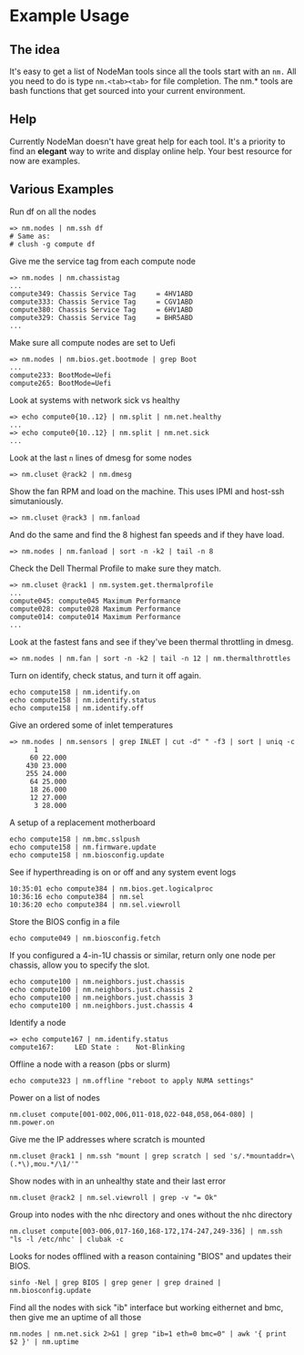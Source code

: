 # Example Usage

## The idea
It's easy to get a list of NodeMan tools since all the tools start with an `nm.`  All you need to do is type `nm.<tab><tab>` for file completion.  The nm.* tools are bash functions that get sourced into your current environment.

## Help
Currently NodeMan doesn't have great help for each tool.  It's a priority to find an __elegant__ way to write and display online help.  Your best resource for now are examples.

## Various Examples

Run df on all the nodes
```
=> nm.nodes | nm.ssh df
# Same as:
# clush -g compute df
```

Give me the service tag from each compute node
```
=> nm.nodes | nm.chassistag
...
compute349: Chassis Service Tag     = 4HV1ABD
compute333: Chassis Service Tag     = CGV1ABD
compute380: Chassis Service Tag     = 6HV1ABD
compute329: Chassis Service Tag     = BHR5ABD
...

```
Make sure all compute nodes are set to Uefi
```
=> nm.nodes | nm.bios.get.bootmode | grep Boot
...
compute233: BootMode=Uefi
compute265: BootMode=Uefi
```

Look at systems with network sick vs healthy
```
=> echo compute0{10..12} | nm.split | nm.net.healthy
...
=> echo compute0{10..12} | nm.split | nm.net.sick
...
```

Look at the last `n` lines of dmesg for some nodes
```
=> nm.cluset @rack2 | nm.dmesg 
```

Show the fan RPM and load on the machine.  This uses IPMI and host-ssh simutaniously.
```
=> nm.cluset @rack3 | nm.fanload
```

And do the same and find the 8 highest fan speeds and if they have load.
```
=> nm.nodes | nm.fanload | sort -n -k2 | tail -n 8
```

Check the Dell Thermal Profile to make sure they match.
```
=> nm.cluset @rack1 | nm.system.get.thermalprofile
...
compute045: compute045 Maximum Performance
compute028: compute028 Maximum Performance
compute014: compute014 Maximum Performance
...
```

Look at the fastest fans and see if they've been thermal throttling in dmesg.
```
=> nm.nodes | nm.fan | sort -n -k2 | tail -n 12 | nm.thermalthrottles 
```

Turn on identify, check status, and turn it off again.
```
echo compute158 | nm.identify.on 
echo compute158 | nm.identify.status
echo compute158 | nm.identify.off
```

Give an ordered some of inlet temperatures
```
=> nm.nodes | nm.sensors | grep INLET | cut -d" " -f3 | sort | uniq -c
      1 
     60 22.000
    430 23.000
    255 24.000
     64 25.000
     18 26.000
     12 27.000
      3 28.000
```

A setup of a replacement motherboard
```
echo compute158 | nm.bmc.sslpush 
echo compute158 | nm.firmware.update
echo compute158 | nm.biosconfig.update 
```

See if hyperthreading is on or off and any system event logs

```
10:35:01 echo compute384 | nm.bios.get.logicalproc 
10:36:16 echo compute384 | nm.sel
10:36:20 echo compute384 | nm.sel.viewroll 
```

Store the BIOS config in a file
```
echo compute049 | nm.biosconfig.fetch 
```

If you configured a 4-in-1U chassis or similar, return only one node per chassis, allow you to specify the slot.
```
echo compute100 | nm.neighbors.just.chassis 
echo compute100 | nm.neighbors.just.chassis 2
echo compute100 | nm.neighbors.just.chassis 3
echo compute100 | nm.neighbors.just.chassis 4
```

Identify a node
```
=> echo compute167 | nm.identify.status
compute167: 	LED State :    Not-Blinking
```

Offline a node with a reason (pbs or slurm)
```
echo compute323 | nm.offline "reboot to apply NUMA settings"
```

Power on a list of nodes
```
nm.cluset compute[001-002,006,011-018,022-048,058,064-080] | nm.power.on
```

Give me the IP addresses where scratch is mounted
```
nm.cluset @rack1 | nm.ssh "mount | grep scratch | sed 's/.*mountaddr=\(.*\),mou.*/\1/'" 
```

Show nodes with in an unhealthy state and their last error
```
nm.cluset @rack2 | nm.sel.viewroll | grep -v "= Ok"
```

Group into nodes with the nhc directory and ones without the nhc directory
```
nm.cluset compute[003-006,017-160,168-172,174-247,249-336] | nm.ssh "ls -l /etc/nhc' | clubak -c
```

Looks for nodes offlined with a reason containing "BIOS" and updates their BIOS.
```
sinfo -Nel | grep BIOS | grep gener | grep drained |  nm.biosconfig.update 
```

Find all the nodes with sick "ib" interface but working eithernet and bmc, then give me an uptime of all those
```
nm.nodes | nm.net.sick 2>&1 | grep "ib=1 eth=0 bmc=0" | awk '{ print $2 }' | nm.uptime
```

